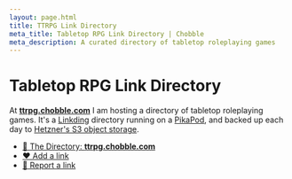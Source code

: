 ```yaml
---
layout: page.html
title: TTRPG Link Directory
meta_title: Tabletop RPG Link Directory | Chobble
meta_description: A curated directory of tabletop roleplaying games
---
```


# Tabletop RPG Link Directory

At **[ttrpg.chobble.com](https://ttrpg.chobble.com)** I am hosting a directory of tabletop roleplaying games. It's a [Linkding](https://linkding.link/) directory running on a [PikaPod](https://www.pikapods.com/), and backed up each day to [Hetzner's S3 object storage](https://www.hetzner.com/storage/object-storage/).

- [🧙 The Directory: **ttrpg.chobble.com**](https://ttrpg.chobble.com)
- [❤️ Add a link](https://cloud.chobble.com/apps/forms/embed/P55MKQtrtikSKMozPfQsx4cK)
- [🚨 Report a link](https://cloud.chobble.com/apps/forms/embed/7rJcQxtzozFm3ZABQj9bJf8A)
